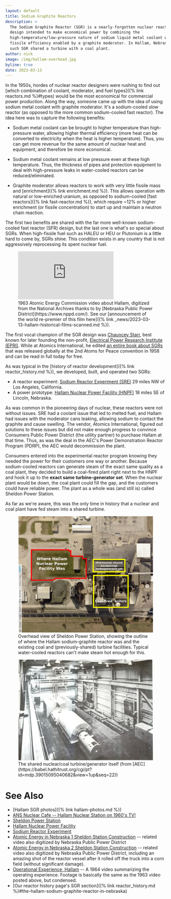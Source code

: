 ```yaml
---
layout: default
title: Sodium Graphite Reactors
description: >
  The Sodium Graphite Reactor (SGR) is a nearly-forgotten nuclear reactor
  design intended to make economical power by combining the
  high-temperature/low-pressure nature of sodium liquid metal coolant with the
  fissile efficiency enabled by a graphite moderator. In Hallam, Nebraska, one
  such SGR shared a turbine with a coal plant.
author: nick
image: /img/hallam-overhead.jpg
byline: true
date: 2023-03-13
---
```


<div class="row">
<div class="col-md-8" markdown="1">

In the 1950s, hordes of nuclear reactor designers were rushing to find out
[which combination of coolant, moderator, and fuel types]({% link reactors.md
%}#types) would be the most economical for commercial power production. Along
the way, someone came up with the idea of using sodium metal coolant with
graphite moderator. It's a sodium-cooled *slow* reactor (as opposed to the more
common sodium-cooled fast reactor). The idea here was to capture the following
benefits:

- Sodium metal coolant can be brought to higher temperature than high-pressure water,
  allowing higher thermal efficiency (more heat can be converted to electricity when
  the heat is higher temperature). Thus, you can get more revenue for the same amount
  of nuclear heat and equipment, and therefore be more economical.

- Sodium metal coolant remains at low pressure even at these high temperature. Thus,
  the thickness of pipes and protection equipment to deal with high-pressure
  leaks in water-cooled reactors can be reduced/eliminated.

- Graphite moderator allows reactors to work with very little fissile mass
  and [enrichment]({% link enrichment.md %}).
  This allows operation with natural or low-enriched uranium, as opposed to
  sodium-cooled [fast reactors]({% link fast-reactor.md %}), which require ~12% or higher
  enrichment (or fissile concentration) to start up and maintain a neutron chain reaction.

The first two benefits are shared with the far more well-known sodium-cooled fast reactor
(SFR) design, but the last one is what's so special about SGRs. When high-fissile fuel such
as HALEU or HEU or Plutonium is a little hard to come by, SGRs shine. This condition exists
in any country that is not aggressively reprocessing its spent nuclear fuel.

<figure>
<div class="ratio ratio-16x9">
<iframe src="https://www.youtube.com/embed/ey1MO_1DkL4?start=20" title="A video about the Hallam SGR" frameborder="0" allow="accelerometer; autoplay; clipboard-write; encrypted-media; gyroscope; picture-in-picture; web-share" allowfullscreen></iframe>
</div>
<figcaption markdown="1">1963 Atomic Energy Commission video about Hallam,
digitized from the National Archives thanks to by [Nebraska Public Power
District](https://www.nppd.com/). See our [announcement of the world re-premier
of this film here]({% link _news/2023-03-13-hallam-historical-films-scanned.md %}).
</figcaption> 
</figure>

The first vocal champion of the SGR design was [Chauncey
Starr](https://en.wikipedia.org/wiki/Chauncey_Starr), best known for later
founding the non-profit, [Electrical Power Research Institute
(EPRI)](https://en.wikipedia.org/wiki/Electric_Power_Research_Institute). While
at Atomics International, he edited [an entire book about
SGRs](https://babel.hathitrust.org/cgi/pt?id=mdp.39015003993881&view=1up&seq=7)
that was released globally at the 2nd Atoms for Peace convention in 1958 and can
be read in full today for free.

As was typical in the [history of reactor development]({% link reactor_history.md
%}), we developed, built, and operated two SGRs:

- A reactor experiment: [Sodium Reactor Experiment
  (SRE)](https://en.wikipedia.org/wiki/Sodium_Reactor_Experiment) 29 miles NW of
  Los Angeles, California.
- A power prototype: [Hallam Nuclear Power Facility
  (HNPF)](https://en.wikipedia.org/wiki/Hallam_Nuclear_Power_Facility) 18 miles SE
  of Lincoln, Nebraska.

As was common in the pioneering days of nuclear, these reactors were not without
issues. SRE had a coolant issue that led to melted fuel, and Hallam had issues
with the moderator cans leaking, allowing sodium to contact the graphite and
cause swelling. The vendor, Atomics International, figured out solutions to
these issues but did not make enough progress to convince Consumers Public Power
District (the utility partner) to purchase Hallam at that time.  Thus, as was
the deal in the AEC's Power Demonstration Reactor Program (PDRP), the AEC would
decommission the plant. 

Consumers entered into the experimental reactor program knowing they needed the
power for their customers one way or another. Because sodium-cooled reactors can
generate steam of the exact same quality as a coal plant, they decided to build
a coal-fired plant right next to the HNPF and hook it up to the **exact same
turbine-generator set**. When the nuclear plant would be down, the coal plant
could fill the gap, and the customers could have reliable power. The plant
as a whole was (and still is) called Sheldon Power Station. 

As far as we're aware, this was the only time in history that a nuclear and coal
plant have fed steam into a shared turbine. 

<figure>
  <a href="/img/hallam-overhead.jpg">
  <img src="/img/hallam-overhead.jpg" alt="Sheldon station overhead showing nuclear and coal plant feeding into common turbine." class="img img-fluid center-block"></a>
   <figcaption markdown="1">Overhead view of Sheldon Power Station, showing the
   outline of where the Hallam sodium-graphite reactor was and the existing coal
   and (previously-shared) turbine facilities. Typical water-cooled reactors can't make 
   steam hot enough for this.
</figcaption> 
</figure>

<figure>
  <a href="/img/Hallam-turbine-generator.jpg">
  <img src="/img/Hallam-turbine-generator.jpg" alt="The shared nuclear/coal turbine/generator itself" class="img img-fluid center-block"></a>
   <figcaption markdown="1">The shared nuclear/coal turbine/generator itself (from [AEC](https://babel.hathitrust.org/cgi/pt?id=mdp.39015095040682&view=1up&seq=22))
</figcaption> 
</figure>

# See Also

* [Hallam SGR photos]({% link hallam-photos.md %})
* [ANS Nuclear Cafe -- Hallam Nuclear Station on 1960's TV!](https://www.ans.org/news/article-2163/hallam-nuclear-station-on-1960s-tv/)
* [Sheldon Power Station](https://en.wikipedia.org/wiki/Sheldon_Power_Station)
* [Hallam Nuclear Power Facility](https://en.wikipedia.org/wiki/Hallam_Nuclear_Power_Facility)
* [Sodium Reactor Experiment](https://en.wikipedia.org/wiki/Sodium_Reactor_Experiment)
* [Atomic Energy in Nebraska 1 Sheldon Station Construction](https://www.youtube.com/watch?v=gV9FjSIEKUo) -- 
  related video also digitized by Nebraska Public Power District
* [Atomic Energy in Nebraska 2 Sheldon Station Construction](https://www.youtube.com/watch?v=hd7CJvZ6ZAg)  -- 
  related video also digitized by Nebraska Public Power District, including an amazing shot of the reactor
  vessel after it rolled off the truck into a corn field (without significant damage). 
* [Operational Experience, Hallam](https://www.youtube.com/watch?v=H1kazdkkB5o) -- A 1964 video
  summarizing the operating experience. Footage is 
  basically the same as the 1963 video posted above, but condensed. 
* [Our reactor history page's SGR section]({% link reactor_history.md %}#the-hallam-sodium-graphite-reactor-in-nebraska)

</div>
</div>
